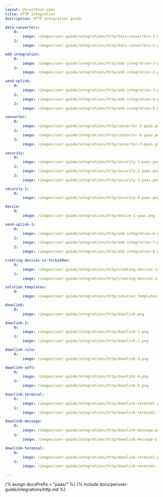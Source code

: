 ```yaml
---
layout: docwithnav-paas
title: HTTP Integration
description: HTTP integration guide 

data-converters:
    0:
        image: /images/user-guide/integrations/http/data-converters-1-paas.png
    1:
        image: /images/user-guide/integrations/http/data-converters-2-paas.png

add-integration:
    0:
        image: /images/user-guide/integrations/http/add-integration-1-paas.png
    1:
        image: /images/user-guide/integrations/http/add-integration-2-paas.png

send-uplink:
    0:
        image: /images/user-guide/integrations/http/add-integration-3-paas.png
    1:
        image: /images/user-guide/integrations/http/add-integration-4-paas.png
    2:
        image: /images/user-guide/integrations/http/add-integration-5-paas.png

converter:
    0:
        image: /images/user-guide/integrations/http/converter-5-paas.png
    1:
        image: /images/user-guide/integrations/http/converter-6-paas.png
    2:
        image: /images/user-guide/integrations/http/converter-7-paas.png

security:
    0:
        image: /images/user-guide/integrations/http/security-1-paas.png
    1:
        image: /images/user-guide/integrations/http/security-2-paas.png
    2:
        image: /images/user-guide/integrations/http/security-3-paas.png

security-1:
    0:
        image: /images/user-guide/integrations/http/security-4-paas.png

device:
    0:
        image: /images/user-guide/integrations/http/device-1-paas.png

send-uplink-1:
    0:
        image: /images/user-guide/integrations/http/add-integration-6-paas.png
    1:
        image: /images/user-guide/integrations/http/add-integration-7-paas.png
    2:
        image: /images/user-guide/integrations/http/add-integration-8-paas.png

creating-devices-is-forbidden:
    0:
        image: /images/user-guide/integrations/http/creating-devices-is-forbidden-1-paas.png
    1:
        image: /images/user-guide/integrations/http/creating-devices-is-forbidden-2-paas.png

solution_templates:
    0:
        image: /images/user-guide/integrations/http/solution_templates.png

downlink:
    0:
        image: /images/user-guide/integrations/http/downlink.png

downlink-1:
    0:
        image: /images/user-guide/integrations/http/downlink-1.png
    1:
        image: /images/user-guide/integrations/http/downlink-2.png

downlink-rule:
    0:
        image: /images/user-guide/integrations/http/downlink-3.png

downlink-soft:
    0:
        image: /images/user-guide/integrations/http/downlink-4.png
    1:
        image: /images/user-guide/integrations/http/downlink-5.png

downlink-terminal:
    0:
        image: /images/user-guide/integrations/http/downlink-terminal.png
    1:
        image: /images/user-guide/integrations/http/downlink-terminal-1.png

downlink-message:
    0:
        image: /images/user-guide/integrations/http/downlink-message.png
    1:
        image: /images/user-guide/integrations/http/downlink-message-1.png

downlink-terminal:
    0:
        image: /images/user-guide/integrations/http/downlink-terminal.png
    1:
        image: /images/user-guide/integrations/http/downlink-terminal-1.png

---
```

{% assign docsPrefix = "paas/" %}
{% include docs/pe/user-guide/integrations/http.md %}
